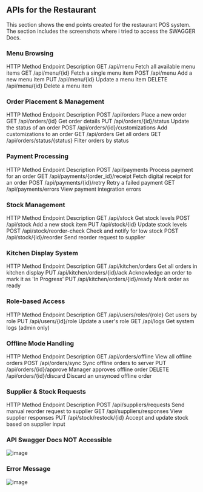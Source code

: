 ## APIs for the Restaurant
This section shows the end points created for the restaurant POS system. 
The section includes the screenshots where i tried to access the SWAGGER Docs.

### Menu Browsing
HTTP Method	Endpoint	Description
GET	/api/menu	Fetch all available menu items
GET	/api/menu/{id}	Fetch a single menu item
POST	/api/menu	Add a new menu item
PUT	/api/menu/{id}	Update a menu item
DELETE	/api/menu/{id}	Delete a menu item

### Order Placement & Management
HTTP Method	Endpoint	Description
POST	/api/orders	Place a new order
GET	/api/orders/{id}	Get order details
PUT	/api/orders/{id}/status	Update the status of an order
POST	/api/orders/{id}/customizations	Add customizations to an order
GET	/api/orders	Get all orders
GET	/api/orders/status/{status}	Filter orders by status

### Payment Processing
HTTP Method	Endpoint	Description
POST	/api/payments	Process payment for an order
GET	/api/payments/{order_id}/receipt	Fetch digital receipt for an order
POST	/api/payments/{id}/retry	Retry a failed payment
GET	/api/payments/errors	View payment integration errors

### Stock Management
HTTP Method	Endpoint	Description
GET	/api/stock	Get stock levels
POST	/api/stock	Add a new stock item
PUT	/api/stock/{id}	Update stock levels
POST	/api/stock/reorder-check	Check and notify for low stock
POST	/api/stock/{id}/reorder	Send reorder request to supplier

### Kitchen Display System
HTTP Method	Endpoint	Description
GET	/api/kitchen/orders	Get all orders in kitchen display
PUT	/api/kitchen/orders/{id}/ack	Acknowledge an order to mark it as 'In Progress'
PUT	/api/kitchen/orders/{id}/ready	Mark order as ready

### Role-based Access
HTTP Method	Endpoint	Description
GET	/api/users/roles/{role}	Get users by role
PUT	/api/users/{id}/role	Update a user's role
GET	/api/logs	Get system logs (admin only)

### Offline Mode Handling
HTTP Method	Endpoint	Description
GET	/api/orders/offline	View all offline orders
POST	/api/orders/sync	Sync offline orders to server
PUT	/api/orders/{id}/approve	Manager approves offline order
DELETE	/api/orders/{id}/discard	Discard an unsynced offline order

### Supplier & Stock Requests
HTTP Method	Endpoint	Description
POST	/api/suppliers/requests	Send manual reorder request to supplier
GET	/api/suppliers/responses	View supplier responses
PUT	/api/stock/restock/{id}	Accept and update stock based on supplier input

### API Swagger Docs NOT Accessible
![image](https://github.com/user-attachments/assets/3880469b-9b07-4866-9656-0557ec3726bb)

### Error Message
![image](https://github.com/user-attachments/assets/b24896ff-b85d-4fe0-a039-685a894f12bc)
